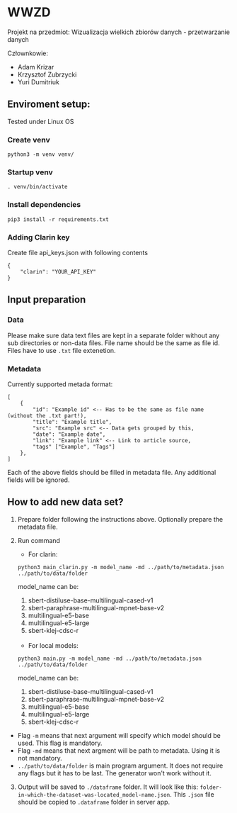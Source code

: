 # WWZD
Projekt na przedmiot: Wizualizacja wielkich zbiorów danych - przetwarzanie danych

Człownkowie:
* Adam Krizar
* Krzysztof Zubrzycki
* Yuri Dumitriuk

## Enviroment setup:

Tested under Linux OS

### Create venv
```
python3 -m venv venv/
```

### Startup venv
```
. venv/bin/activate
```

### Install dependencies
```
pip3 install -r requirements.txt
```

### Adding Clarin key
Create file api_keys.json with following contents

```
{
    "clarin": "YOUR_API_KEY"
}
```

## Input preparation
### Data
Please make sure data text files are kept in a separate folder without any sub directories or non-data files. File name should be the same as file id. Files have to use ```.txt``` file extenetion.

### Metadata
Currently supported metada format:

```
[
    {
        "id": "Example id" <-- Has to be the same as file name (without the .txt part!),
        "title": "Example title",
        "src": "Example src" <-- Data gets grouped by this,
        "date": "Example date",
        "link": "Example link" <-- Link to article source,
        "tags" ["Example", "Tags"]
    },
]
```

Each of the above fields should be filled in metadata file. Any additional fields will be ignored.

## How to add new data set?

1. Prepare folder following the instructions above. Optionally prepare the metadata file.
2. Run command
    * For clarin:
    ```
    python3 main_clarin.py -m model_name -md ../path/to/metadata.json ../path/to/data/folder
    ```

    model_name can be:
    1. sbert-distiluse-base-multilingual-cased-v1
    2. sbert-paraphrase-multilingual-mpnet-base-v2
    3. multilingual-e5-base
    4. multilingual-e5-large
    5. sbert-klej-cdsc-r
    </br>

    * For local models:
    ```
    python3 main.py -m model_name -md ../path/to/metadata.json ../path/to/data/folder
    ```

    model_name can be:
    1. sbert-distiluse-base-multilingual-cased-v1
    2. sbert-paraphrase-multilingual-mpnet-base-v2
    3. multilingual-e5-base
    4. multilingual-e5-large
    5. sbert-klej-cdsc-r

* Flag ``` -m ``` means that next argument will specify which model should be used. This flag is mandatory.
* Flag ``` -md ``` means that next argment will be path to metadata. Using it is not mandatory.
* ``` ../path/to/data/folder ``` is main program argument. It does not require any flags but it has to be last. The generator won't work without it.
3. Output will be saved to ```./dataframe``` folder. It will look like this: ```folder-in-which-the-dataset-was-located_model-name.json```. This ```.json``` file should be copied to ```.dataframe``` folder in server app.
